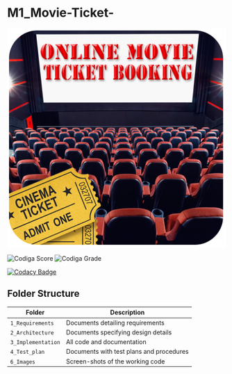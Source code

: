 # M1_Movie-Ticket-
![banner](https://github.com/BhargavaRaj/M1_Movie-Ticket-Booking/blob/ee1e9cfd8ba52da2b286697f1a742d65f44c8f99/1_Requirements/banner.png)

![Codiga Score](https://api.codiga.io/project/32272/score/svg)
![Codiga Grade](https://api.codiga.io/project/32272/status/svg)

[![Codacy Badge](https://app.codacy.com/project/badge/Grade/282784d679a74a328d775fb4a02c592c)](https://www.codacy.com/gh/BhargavaRaj/M1_Movie-Ticket-Booking/dashboard?utm_source=github.com&amp;utm_medium=referral&amp;utm_content=BhargavaRaj/M1_Movie-Ticket-Booking&amp;utm_campaign=Badge_Grade)

## Folder Structure
Folder             | Description
-------------------| -----------------------------------------
`1_Requirements`   | Documents detailing requirements
`2_Architecture`   | Documents specifying design details
`3_Implementation` | All code and documentation
`4_Test_plan`      | Documents with test plans and procedures
`6_Images`         | Screen-shots of the working code
